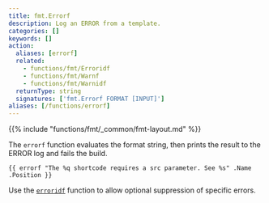 ```yaml
---
title: fmt.Errorf
description: Log an ERROR from a template.
categories: []
keywords: []
action:
  aliases: [errorf]
  related:
    - functions/fmt/Erroridf
    - functions/fmt/Warnf
    - functions/fmt/Warnidf
  returnType: string
  signatures: ['fmt.Errorf FORMAT [INPUT]']
aliases: [/functions/errorf]
---
```


{{% include "functions/fmt/_common/fmt-layout.md" %}}

The `errorf` function evaluates the format string, then prints the result to the ERROR log and fails the build.

```go-html-template
{{ errorf "The %q shortcode requires a src parameter. See %s" .Name .Position }}
```

Use the [`erroridf`] function to allow optional suppression of specific errors.

[`erroridf`]: /functions/fmt/erroridf
